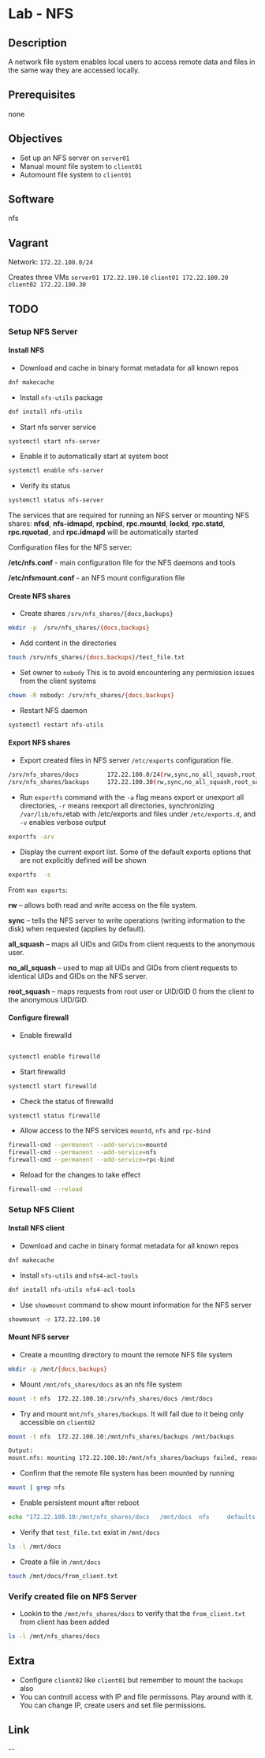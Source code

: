 # Lab - NFS

## Description

A network file system enables local users to access remote data and files in the same way they are accessed locally.

## Prerequisites

none

## Objectives

- Set up an NFS server on `server01`
- Manual mount file system to `client01`
- Automount file system to `client01`

## Software

nfs

## Vagrant

Network: `172.22.100.0/24`

Creates three VMs
`server01 172.22.100.10`
`client01 172.22.100.20`
`client02 172.22.100.30`

## TODO

### Setup NFS Server

#### Install NFS

- Download and cache in binary format metadata for all known repos

```bash
dnf makecache
```

- Install `nfs-utils` package

```bash
dnf install nfs-utils
```

- Start nfs server service

```bash
systemctl start nfs-server
```

- Enable it to automatically start at system boot

```bash
systemctl enable nfs-server
```

- Verify its status

```bash
systemctl status nfs-server
```

The services that are required for running an NFS server or mounting NFS shares: **nfsd**, **nfs-idmapd**, **rpcbind**, **rpc.mountd**, **lockd**, **rpc.statd**, **rpc.rquotad**, and **rpc.idmapd** will be automatically started

Configuration files for the NFS server:

**/etc/nfs.conf** - main configuration file for the NFS daemons and tools

**/etc/nfsmount.conf** - an NFS mount configuration file

#### Create NFS shares

- Create shares `/srv/nfs_shares/{docs,backups}`

```bash
mkdir -p  /srv/nfs_shares/{docs,backups}
```

- Add content in the directories

```bash
touch /srv/nfs_shares/{docs,backups}/test_file.txt
```

- Set owner to `nobody` This is to avoid encountering any permission issues from the client systems

```bash
chown -R nobody: /srv/nfs_shares/{docs,backups}
```

- Restart NFS daemon

```bash
systemctl restart nfs-utils
```

#### Export NFS shares

- Export created files in NFS server `/etc/exports` configuration file.

```bash
/srv/nfs_shares/docs        172.22.100.0/24(rw,sync,no_all_squash,root_squash)
/srv/nfs_shares/backups     172.22.100.30(rw,sync,no_all_squash,root_squash)
```

- Run `exportfs` command with the `-a` flag means export or unexport all directories, `-r` means reexport all directories, synchronizing `/var/lib/nfs/`etab with /etc/exports and files under `/etc/exports.d`, and `-v` enables verbose output

```bash
exportfs -arv
```

- Display the current export list. Some of the default exports options that are not explicitly defined will be shown

```bash
exportfs  -s
```

From `man exports`:

**rw** – allows both read and write access on the file system.

**sync** – tells the NFS server to write operations (writing information to the disk) when requested (applies by default).

**all_squash** – maps all UIDs and GIDs from client requests to the anonymous user.

**no_all_squash** – used to map all UIDs and GIDs from client requests to identical UIDs and GIDs on the NFS server.

**root_squash** – maps requests from root user or UID/GID 0 from the client to the anonymous UID/GID.

#### Configure firewall

- Enable firewalld

```bash

systemctl enable firewalld
```

- Start firewalld

```bash
systemctl start firewalld
```

- Check the status of firewalld

```bash
systemctl status firewalld
```

- Allow access to the NFS services `mountd`, `nfs` and `rpc-bind`

```bash
firewall-cmd --permanent --add-service=mountd
firewall-cmd --permanent --add-service=nfs
firewall-cmd --permanent --add-service=rpc-bind
```

- Reload for the changes to take effect

```bash
firewall-cmd --reload
```

### Setup NFS Client

#### Install NFS client

- Download and cache in binary format metadata for all known repos

```bash
dnf makecache
```

- Install `nfs-utils` and `nfs4-acl-tools`

```bash
dnf install nfs-utils nfs4-acl-tools
```

- Use `showmount` command to show mount information for the NFS server

```bash
showmount -e 172.22.100.10
```

#### Mount NFS server

- Create a mounting directory to mount the remote NFS file system

```bash
mkdir -p /mnt/{docs,backups}
```

- Mount `/mnt/nfs_shares/docs` as an nfs file system

```bash
mount -t nfs  172.22.100.10:/srv/nfs_shares/docs /mnt/docs
```

- Try and mount `mnt/nfs_shares/backups`. It will fail due to it being only accessible on `client02`

```bash
mount -t nfs  172.22.100.10:/mnt/nfs_shares/backups /mnt/backups

Output:
mount.nfs: mounting 172.22.100.10:/mnt/nfs_shares/backups failed, reason given by server: No such file or directory
```

- Confirm that the remote file system has been mounted by running

```bash
mount | grep nfs
```

- Enable persistent mount after reboot

```bash
echo "172.22.100.10:/mnt/nfs_shares/docs   /mnt/docs  nfs     defaults 0 0">>/etc/fstab
```

- Verify that `test_file.txt` exist in `/mnt/docs`

```bash
ls -l /mnt/docs
```

- Create a file in `/mnt/docs`

```bash
touch /mnt/docs/from_client.txt
```

### Verify created file on NFS Server

- Lookin to the `/mnt/nfs_shares/docs` to verify that the `from_client.txt` from client has been added

```bash
ls -l /mnt/nfs_shares/docs
```

## Extra

- Configure `client02` like `client01` but remember to mount the `backups` also
- You can controll access with IP and file permissons. Play around with it. You can change IP, create users and set file permissions.

## Link

--
